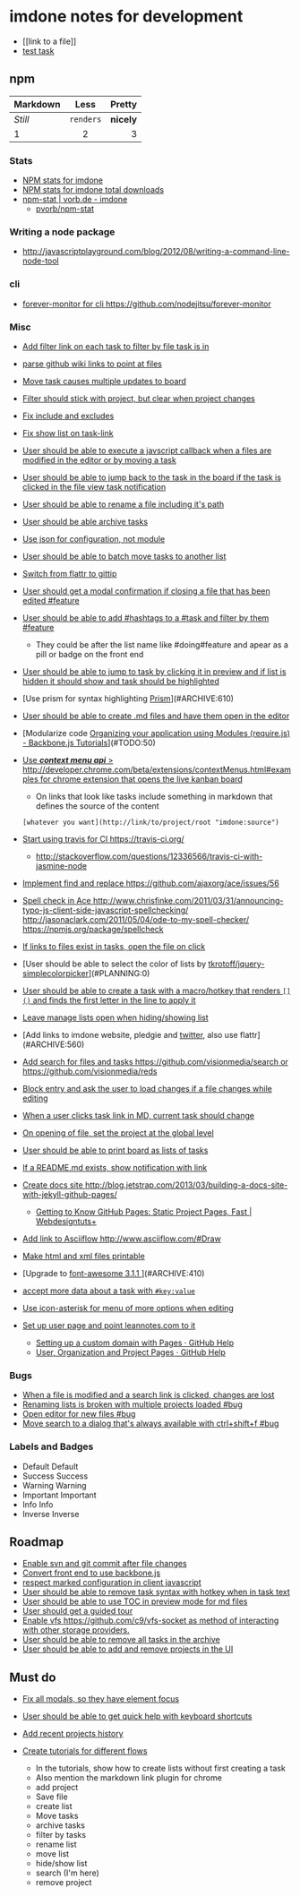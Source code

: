 imdone notes for development
==========
- [[link to a file]]
- [test task](#ARCHIVE:840)
## npm

Markdown | Less | Pretty
--- | :---: | ---:
*Still* | `renders` | **nicely**
1 | 2 | 3

### Stats  
- [NPM stats for imdone](http://isaacs.iriscouch.com/downloads/_design/app/_view/pkg?group_level=3&end_key=[%22imdone%22]&start_key=[%22imdone%22,{}]&descending=true)
- [NPM stats for imdone total downloads](http://isaacs.iriscouch.com/downloads/_design/app/_view/pkg?group_level=1&start_key=["imdone"]&end_key=["imdone",{}])
- [npm-stat | vorb.de - imdone](http://npm-stat.vorb.de/charts.html?package=imdone)
    - [pvorb/npm-stat](https://github.com/pvorb/npm-stat)

### Writing a node package
- <http://javascriptplayground.com/blog/2012/08/writing-a-command-line-node-tool>

### cli
- [forever-monitor for cli <https://github.com/nodejitsu/forever-monitor>](#ARCHIVE:760)

### Misc
- [Add filter link on each task to filter by file task is in](#ARCHIVE:370)
- [parse github wiki links to point at files](#ARCHIVE:500)
- [Move task causes multiple updates to board](#ARCHIVE:510)
- [Filter should stick with project, but clear when project changes](#ARCHIVE:450)
- [Fix include and excludes](#ARCHIVE:490)
- [Fix show list on task-link](#ARCHIVE:540) 
- [User should be able to execute a javscript callback when a files are modified in the editor or by moving a task](#ARCHIVE:480)
- [User should be able to jump back to the task in the board if the task is clicked in the file view task notification](#ARCHIVE:520)
- [User should be able to rename a file including it's path](#PLANNING:110)
- [User should be able archive tasks](#ARCHIVE:330)
- [Use json for configuration, not module](#ARCHIVE:30)
- [User should be able to batch move tasks to another list](#ARCHIVE:340)
- [Switch from flattr to gittip](#ARCHIVE:470)
- [User should get a modal confirmation if closing a file that has been edited #feature](#ARCHIVE:580)
- [User should be able to add #hashtags to a #task and filter by them #feature](#PLANNING:80)
    - They could be after the list name like #doing#feature and apear as a pill or badge on the front end
- [User should be able to jump to task by clicking it in preview and if list is hidden it should show and task should be highlighted](#ARCHIVE:570)
- [Use prism for syntax highlighting [Prism](http://prismjs.com/)](#ARCHIVE:610)
- [User should be able to create .md files and have them open in the editor](#ARCHIVE:390)
- [Modularize code [Organizing your application using Modules (require.js) - Backbone.js Tutorials](http://backbonetutorials.com/organizing-backbone-using-modules/)](#TODO:50)
- [Use ***context menu api*** > <http://developer.chrome.com/beta/extensions/contextMenus.html#examples> for chrome extension that opens the live kanban board](#TODO:140)
	- On links that look like tasks include something in markdown that defines the source of the content

	`[whatever you want](http://link/to/project/root "imdone:source")`

- [Start using travis for CI <https://travis-ci.org/>](#ARCHIVE:460)
    - <http://stackoverflow.com/questions/12336566/travis-ci-with-jasmine-node>
- [Implement find and replace <https://github.com/ajaxorg/ace/issues/56>](#TODO:130)
- [Spell check in Ace <http://www.chrisfinke.com/2011/03/31/announcing-typo-js-client-side-javascript-spellchecking/> <http://jasonaclark.com/2011/05/04/ode-to-my-spell-checker/> <https://npmjs.org/package/spellcheck>](#TODO:70)
- [If links to files exist in tasks, open the file on click](#ARCHIVE:670)
- [User should be able to select the color of lists by [tkrotoff/jquery-simplecolorpicker](https://github.com/tkrotoff/jquery-simplecolorpicker)](#PLANNING:0)
- [User should be able to create a task with a macro/hotkey that renders `[]()` and finds the first letter in the line to apply it](#PLANNING:0)
- [Leave manage lists open when hiding/showing list](#ARCHIVE:820)
- [Add links to imdone website, pledgie and [twitter](https://twitter.com/about/resources/buttons#tweet), also use flattr](#ARCHIVE:560)
- [Add search for files and tasks <https://github.com/visionmedia/search> or <https://github.com/visionmedia/reds>](#ARCHIVE:630)
- [Block entry and ask the user to load changes if a file changes while editing](#TODO:80)
- [When a user clicks task link in MD, current task should change](#ARCHIVE:550)
- [On opening of file, set the project at the global level](#ARCHIVE:350)
- [User should be able to print board as lists of tasks](#ARCHIVE:640)
- [If a README.md exists, show notification with link](#ARCHIVE:690)
- [Create docs site <http://blog.jetstrap.com/2013/03/building-a-docs-site-with-jekyll-github-pages/>](#ARCHIVE:600)
    - [Getting to Know GitHub Pages: Static Project Pages, Fast | Webdesigntuts+](http://webdesign.tutsplus.com/tutorials/applications/getting-to-know-github-pages-static-project-pages-fast/) 
- [Add link to Asciiflow <http://www.asciiflow.com/#Draw>](#TODO:60)
- [Make html and xml files printable](#ARCHIVE:650)
- [Upgrade to [font-awesome 3.1.1 ](http://fortawesome.github.io/Font-Awesome/icons/)](#ARCHIVE:410)
- [accept more data about a task with `#key:value`](#PLANNING:130)
- [Use icon-asterisk for menu of more options when editing](#PLANNING:140)
- [Set up user page and point leannotes.com to it](#ARCHIVE:440)
    - [Setting up a custom domain with Pages · GitHub Help](https://help.github.com/articles/setting-up-a-custom-domain-with-pages)
    - [User, Organization and Project Pages · GitHub Help](https://help.github.com/articles/user-organization-and-project-pages)
### Bugs
- [When a file is modified and a search link is clicked, changes are lost](#ARCHIVE:380)
- [Renaming lists is broken with multiple projects loaded #bug](#ARCHIVE:770)
- [Open editor for new files #bug](#ARCHIVE:420) 
- [Move search to a dialog that's always available with ctrl+shift+f #bug](#ARCHIVE:620)

### Labels and Badges
- Default <span class="label">Default</span>
- Success <span class="label label-success">Success</span>
- Warning <span class="label label-warning">Warning</span>
- Important	<span class="label label-important">Important</span>
- Info <span class="label label-info">Info</span>
- Inverse <span class="label label-inverse">Inverse</span>

Roadmap
----
- [Enable svn and git commit after file changes](#ARCHIVE:400)
- [Convert front end to use backbone.js](#TODO:90)
- [respect marked configuration in client javascript](#TODO:160)
- [User should be able to remove task syntax with hotkey when in task text](#PLANNING:120)
- [User should be able to use TOC in preview mode for md files](#ARCHIVE:590)
- [User should get a guided tour](#ARCHIVE:0)
- [Enable vfs <https://github.com/c9/vfs-socket> as method of interacting with other storage providers.](#ARCHIVE:430)
- [User should be able to remove all tasks in the archive](#PLANNING:20)
- [User should be able to add and remove projects in the UI](#DONE:50)

Must do
----
- [Fix all modals, so they have element focus](#DONE:30)

- [User should be able to get quick help with keyboard shortcuts](#DONE:20)

- [Add recent projects history](#DONE:0)

- [Create tutorials for different flows](#DONE:10)
  - In the tutorials, show how to create lists without first creating a task
  - Also mention the markdown link plugin for chrome
  - add project
  - Save file
  - create list
  - Move tasks
  - archive tasks
  - filter by tasks
  - rename list
  - move list
  - hide/show list
  - search (I'm here)
  - remove project
